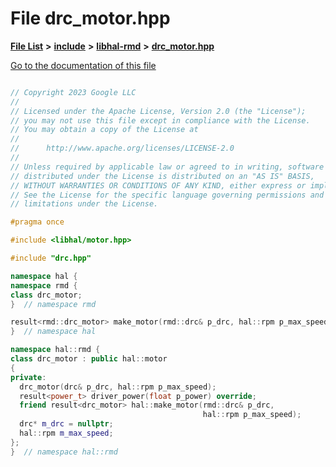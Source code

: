 

# File drc\_motor.hpp

[**File List**](files.md) **>** [**include**](dir_cba0faac6e93618a6e2539705915bd70.md) **>** [**libhal-rmd**](dir_3a391231662e3c35ce1f8bf907d80c4f.md) **>** [**drc\_motor.hpp**](drc__motor_8hpp.md)

[Go to the documentation of this file](drc__motor_8hpp.md)

```C++

// Copyright 2023 Google LLC
//
// Licensed under the Apache License, Version 2.0 (the "License");
// you may not use this file except in compliance with the License.
// You may obtain a copy of the License at
//
//      http://www.apache.org/licenses/LICENSE-2.0
//
// Unless required by applicable law or agreed to in writing, software
// distributed under the License is distributed on an "AS IS" BASIS,
// WITHOUT WARRANTIES OR CONDITIONS OF ANY KIND, either express or implied.
// See the License for the specific language governing permissions and
// limitations under the License.

#pragma once

#include <libhal/motor.hpp>

#include "drc.hpp"

namespace hal {
namespace rmd {
class drc_motor;
}  // namespace rmd

result<rmd::drc_motor> make_motor(rmd::drc& p_drc, hal::rpm p_max_speed);
}  // namespace hal

namespace hal::rmd {
class drc_motor : public hal::motor
{
private:
  drc_motor(drc& p_drc, hal::rpm p_max_speed);
  result<power_t> driver_power(float p_power) override;
  friend result<drc_motor> hal::make_motor(rmd::drc& p_drc,
                                           hal::rpm p_max_speed);
  drc* m_drc = nullptr;
  hal::rpm m_max_speed;
};
}  // namespace hal::rmd

```

